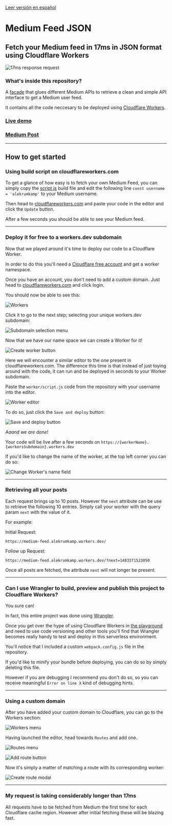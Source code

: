 [Leer versión en español](/README_ES.md)

# Medium Feed JSON

## Fetch your Medium feed in 17ms in JSON format using Cloudflare Workers

![17ms response request](/img/17-ms-response.png "17ms response request")

### What's inside this repository?

A [facade](https://en.wikipedia.org/wiki/Facade_pattern) that glues different Medium APIs to retrieve a clean and simple API interface to get a Medium user feed.

It contains all the code neccesary to be deployed using [Cloudflare Workers](https://workers.cloudflare.com/).

### [Live demo](https://medium-feed.alekrumkamp.workers.dev/)

### [Medium Post](https://medium.com/@alekrumkamp/how-to-fetch-your-medium-feed-in-17ms-using-cloudflare-workers-63a9c49c6c19)

***

### 
## How to get started

### Using build script on cloudflareworkers.com
To get a glance of how easy is to fetch your own Medium Feed, you can simply copy the [script.js](/worker/script.js) build file and edit the following line `const username = 'alekrumkamp'` to your Medium username. 

Then head to [cloudflareworkers.com](cloudflareworkers.com) and paste your code in the editor and click the `Update` button.

After a few seconds you should be able to see your Medium feed.

***

### Deploy it for free to a workers.dev subdomain

Now that we played around it's time to deploy our code to a Cloudflare Worker.

In order to do this you'll need a [Cloudflare free account](https://dash.cloudflare.com/sign-up) and get a worker namespace.

Once you have an account, you don't need to add a custom domain. Just head to [cloudflareworkers.com](cloudflareworkers.com) and click login.

You should now be able to see this:

![Workers](/img/workers.png "Workers")

Click it to go to the next step; selecting your unique workers.dev subdomain:

![Subdomain selection menu](/img/subdomain-selection-menu.png "Subdomain selection menu")

Now that we have our name space we can create a Worker for it!

![Create worker button](/img/create-worker-button.png "Create worker button")

Here we will encounter a similar editor to the one present in cloudflareworkers.com. The difference this time is that instead of just toying around with the code, it can run and be deployed in seconds to your Worker subdomain.

Paste the `worker/script.js` code from the repository with your username into the editor.

![Worker editor](/img/worker-editor.png "Worker editor")

To do so, just click the `Save and deploy` button: 

![Save and deploy button](/img/save-and-deploy-button.png "Save and deploy button")


_Aaand we are done!_

Your code will be live after a few seconds on `https://{workerName}.{workersSubdomain}.workers.dev`

If you'd like to change the name of the worker, at the top left corner you can do so:

![Change Worker's name field](/img/change-name-field.png "Change Worker's name field")

***

### Retrieving all your posts
Each request brings up to 10 posts. However the `next` attribute can be use to retrieve the following 10 entries. Simply call your worker with the query param `next` with the value of it.

For example:

Initial Request:

`https://medium-feed.alekrumkamp.workers.dev/`

Follow up Request:

`https://medium-feed.alekrumkamp.workers.dev/?next=1483371523050`

Once all posts are fetched, the attribute `next` will not longer be present.

***

### Can I use Wrangler to build, preview and publish this project to Cloudflare Workers?

You sure can!

In fact, this entire project was done using [Wrangler](https://github.com/cloudflare/wrangler).

Once you get over the hype of using Cloudflare Workers in [the playground](https://cloudflareworkers.com) and need to use code versioning and other tools you'll find that Wrangler becomes really handy to test and deploy in this serverless environment.

You'll notice that I included a custom `webpack.config.js` file in the repository.

If you'd like to minify your bundle before deploying, you can do so by simply deleting this file.

However if you are debugging I recommend you don't do so, so you can receive meaningful `Error on line X` kind of debugging hints.


***

### Using a custom domain

After you have added your custom domain to Cloudflare, you can go to the Workers section:

![Workers menu](/img/workers-menu.png "Workers menu")

Having launched the editor, head towards `Routes` and add one.

![Routes menu](/img/routes-menu.png "Routes menu")

![Add route button](/img/route-button.png "Add route button")

Now it's simply a matter of matching a route with its corresponding worker:

![Create route modal](/img/route-modal.png "Create route modal")

***

### My request is taking considerably longer than 17ms
All requests have to be fetched from Medium the first time for each Cloudflare cache region. However after initial fetching these will be blazing fast.